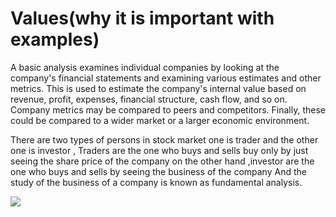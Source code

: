 # Values(why it is important with examples)
A basic analysis examines individual companies by looking at the company's financial statements and examining various estimates and other metrics. This is used to estimate the company's internal value based on revenue, profit, expenses, financial structure, cash flow, and so on. Company metrics may be compared to peers and competitors. Finally, these could be compared to a wider market or a larger economic environment.

There are two types of persons in stock market one is trader and the other one is investor , Traders are the one who buys and sells buy only by just seeing the share price of the company on the other hand ,investor are the one who buys and sells by seeing the business of the company And the study of the business of a company is known as fundamental analysis.

<img src="https://i.postimg.cc/CMnjDf6B/Pngtree-online-trading-on-smartphone-concept-6847829.png" />
<!-- <img src="https://i.postimg.cc/CMnjDf6B/Pngtree-online-trading-on-smartphone-concept-6847829.png" width="100" height="100" /> -->